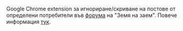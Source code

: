 Google Chrome extension за игнориране/скриване на постове от определени потребители във [форума](http://forum.zemianazaem.com/) на "Земя на заем". Повече информация [тук](http://hdeshev-chrome.s3-website-us-east-1.amazonaws.com/).
